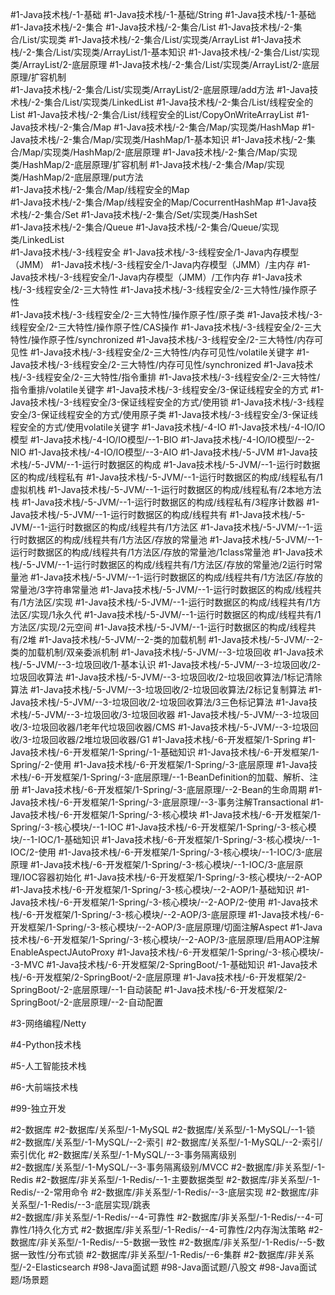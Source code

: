 #1-Java技术栈/-1-基础 
#1-Java技术栈/-1-基础/String 
#1-Java技术栈/-1-基础 
#1-Java技术栈/-2-集合
#1-Java技术栈/-2-集合/List 
#1-Java技术栈/-2-集合/List/实现类 
#1-Java技术栈/-2-集合/List/实现类/ArrayList
#1-Java技术栈/-2-集合/List/实现类/ArrayList/1-基本知识
#1-Java技术栈/-2-集合/List/实现类/ArrayList/2-底层原理
#1-Java技术栈/-2-集合/List/实现类/ArrayList/2-底层原理/扩容机制  
#1-Java技术栈/-2-集合/List/实现类/ArrayList/2-底层原理/add方法 
#1-Java技术栈/-2-集合/List/实现类/LinkedList 
#1-Java技术栈/-2-集合/List/线程安全的List 
#1-Java技术栈/-2-集合/List/线程安全的List/CopyOnWriteArrayList
#1-Java技术栈/-2-集合/Map
#1-Java技术栈/-2-集合/Map/实现类/HashMap 
#1-Java技术栈/-2-集合/Map/实现类/HashMap/1-基本知识
#1-Java技术栈/-2-集合/Map/实现类/HashMap/2-底层原理
#1-Java技术栈/-2-集合/Map/实现类/HashMap/2-底层原理/扩容机制
#1-Java技术栈/-2-集合/Map/实现类/HashMap/2-底层原理/put方法     
#1-Java技术栈/-2-集合/Map/线程安全的Map  
#1-Java技术栈/-2-集合/Map/线程安全的Map/CocurrentHashMap 
#1-Java技术栈/-2-集合/Set
#1-Java技术栈/-2-集合/Set/实现类/HashSet    
#1-Java技术栈/-2-集合/Queue 
#1-Java技术栈/-2-集合/Queue/实现类/LinkedList  
#1-Java技术栈/-3-线程安全
#1-Java技术栈/-3-线程安全/1-Java内存模型（JMM） 
#1-Java技术栈/-3-线程安全/1-Java内存模型（JMM）/主内存 
#1-Java技术栈/-3-线程安全/1-Java内存模型（JMM）/工作内存 
#1-Java技术栈/-3-线程安全/2-三大特性
#1-Java技术栈/-3-线程安全/2-三大特性/操作原子性  
#1-Java技术栈/-3-线程安全/2-三大特性/操作原子性/原子类
#1-Java技术栈/-3-线程安全/2-三大特性/操作原子性/CAS操作 
#1-Java技术栈/-3-线程安全/2-三大特性/操作原子性/synchronized 
#1-Java技术栈/-3-线程安全/2-三大特性/内存可见性
#1-Java技术栈/-3-线程安全/2-三大特性/内存可见性/volatile关键字
#1-Java技术栈/-3-线程安全/2-三大特性/内存可见性/synchronized 
#1-Java技术栈/-3-线程安全/2-三大特性/指令重排 
#1-Java技术栈/-3-线程安全/2-三大特性/指令重排/volatile关键字 
#1-Java技术栈/-3-线程安全/3-保证线程安全的方式
#1-Java技术栈/-3-线程安全/3-保证线程安全的方式/使用锁
#1-Java技术栈/-3-线程安全/3-保证线程安全的方式/使用原子类 
#1-Java技术栈/-3-线程安全/3-保证线程安全的方式/使用volatile关键字 
#1-Java技术栈/-4-IO 
#1-Java技术栈/-4-IO/IO模型
#1-Java技术栈/-4-IO/IO模型/--1-BIO
#1-Java技术栈/-4-IO/IO模型/--2-NIO
#1-Java技术栈/-4-IO/IO模型/--3-AIO 
#1-Java技术栈/-5-JVM 
#1-Java技术栈/-5-JVM/--1-运行时数据区的构成 
#1-Java技术栈/-5-JVM/--1-运行时数据区的构成/线程私有
#1-Java技术栈/-5-JVM/--1-运行时数据区的构成/线程私有/1虚拟机栈
#1-Java技术栈/-5-JVM/--1-运行时数据区的构成/线程私有/2本地方法栈
#1-Java技术栈/-5-JVM/--1-运行时数据区的构成/线程私有/3程序计数器
#1-Java技术栈/-5-JVM/--1-运行时数据区的构成/线程共有 
#1-Java技术栈/-5-JVM/--1-运行时数据区的构成/线程共有/1方法区 
#1-Java技术栈/-5-JVM/--1-运行时数据区的构成/线程共有/1方法区/存放的常量池 
#1-Java技术栈/-5-JVM/--1-运行时数据区的构成/线程共有/1方法区/存放的常量池/1class常量池
#1-Java技术栈/-5-JVM/--1-运行时数据区的构成/线程共有/1方法区/存放的常量池/2运行时常量池 
#1-Java技术栈/-5-JVM/--1-运行时数据区的构成/线程共有/1方法区/存放的常量池/3字符串常量池 
#1-Java技术栈/-5-JVM/--1-运行时数据区的构成/线程共有/1方法区/实现 
#1-Java技术栈/-5-JVM/--1-运行时数据区的构成/线程共有/1方法区/实现/1永久代 
#1-Java技术栈/-5-JVM/--1-运行时数据区的构成/线程共有/1方法区/实现/2元空间 
#1-Java技术栈/-5-JVM/--1-运行时数据区的构成/线程共有/2堆 
#1-Java技术栈/-5-JVM/--2-类的加载机制
#1-Java技术栈/-5-JVM/--2-类的加载机制/双亲委派机制 
#1-Java技术栈/-5-JVM/--3-垃圾回收 
#1-Java技术栈/-5-JVM/--3-垃圾回收/1-基本认识 
#1-Java技术栈/-5-JVM/--3-垃圾回收/2-垃圾回收算法 
#1-Java技术栈/-5-JVM/--3-垃圾回收/2-垃圾回收算法/1标记清除算法
#1-Java技术栈/-5-JVM/--3-垃圾回收/2-垃圾回收算法/2标记复制算法 
#1-Java技术栈/-5-JVM/--3-垃圾回收/2-垃圾回收算法/3三色标记算法 
#1-Java技术栈/-5-JVM/--3-垃圾回收/3-垃圾回收器 
#1-Java技术栈/-5-JVM/--3-垃圾回收/3-垃圾回收器/1老年代垃圾回收器/CMS
#1-Java技术栈/-5-JVM/--3-垃圾回收/3-垃圾回收器/2堆垃圾回收器/G1 
#1-Java技术栈/-6-开发框架/1-Spring
#1-Java技术栈/-6-开发框架/1-Spring/-1-基础知识 
#1-Java技术栈/-6-开发框架/1-Spring/-2-使用 
#1-Java技术栈/-6-开发框架/1-Spring/-3-底层原理 
#1-Java技术栈/-6-开发框架/1-Spring/-3-底层原理/--1-BeanDefinition的加载、解析、注册 
#1-Java技术栈/-6-开发框架/1-Spring/-3-底层原理/--2-Bean的生命周期 
#1-Java技术栈/-6-开发框架/1-Spring/-3-底层原理/--3-事务注解Transactional 
#1-Java技术栈/-6-开发框架/1-Spring/-3-核心模块 
#1-Java技术栈/-6-开发框架/1-Spring/-3-核心模块/--1-IOC 
#1-Java技术栈/-6-开发框架/1-Spring/-3-核心模块/--1-IOC/1-基础知识 
#1-Java技术栈/-6-开发框架/1-Spring/-3-核心模块/--1-IOC/2-使用 
#1-Java技术栈/-6-开发框架/1-Spring/-3-核心模块/--1-IOC/3-底层原理
#1-Java技术栈/-6-开发框架/1-Spring/-3-核心模块/--1-IOC/3-底层原理/IOC容器初始化 
#1-Java技术栈/-6-开发框架/1-Spring/-3-核心模块/--2-AOP 
#1-Java技术栈/-6-开发框架/1-Spring/-3-核心模块/--2-AOP/1-基础知识
#1-Java技术栈/-6-开发框架/1-Spring/-3-核心模块/--2-AOP/2-使用 
#1-Java技术栈/-6-开发框架/1-Spring/-3-核心模块/--2-AOP/3-底层原理 
#1-Java技术栈/-6-开发框架/1-Spring/-3-核心模块/--2-AOP/3-底层原理/切面注解Aspect 
#1-Java技术栈/-6-开发框架/1-Spring/-3-核心模块/--2-AOP/3-底层原理/启用AOP注解EnableAspectJAutoProxy 
#1-Java技术栈/-6-开发框架/1-Spring/-3-核心模块/--3-MVC 
#1-Java技术栈/-6-开发框架/2-SpringBoot/-1-基础知识
#1-Java技术栈/-6-开发框架/2-SpringBoot/-2-底层原理 
#1-Java技术栈/-6-开发框架/2-SpringBoot/-2-底层原理/--1-自动装配 
#1-Java技术栈/-6-开发框架/2-SpringBoot/-2-底层原理/--2-自动配置 
	
#3-网络编程/Netty 

#4-Python技术栈 

#5-人工智能技术栈

#6-大前端技术栈

#99-独立开发

#2-数据库 
#2-数据库/关系型/-1-MySQL
#2-数据库/关系型/-1-MySQL/--1-锁      
#2-数据库/关系型/-1-MySQL/--2-索引
#2-数据库/关系型/-1-MySQL/--2-索引/索引优化 
#2-数据库/关系型/-1-MySQL/--3-事务隔离级别  
#2-数据库/关系型/-1-MySQL/--3-事务隔离级别/MVCC 
#2-数据库/非关系型/-1-Redis 
#2-数据库/非关系型/-1-Redis/--1-主要数据类型 
#2-数据库/非关系型/-1-Redis/--2-常用命令 
#2-数据库/非关系型/-1-Redis/--3-底层实现
#2-数据库/非关系型/-1-Redis/--3-底层实现/跳表  
#2-数据库/非关系型/-1-Redis/--4-可靠性 
#2-数据库/非关系型/-1-Redis/--4-可靠性/1持久化方式 
#2-数据库/非关系型/-1-Redis/--4-可靠性/2内存淘汰策略 
#2-数据库/非关系型/-1-Redis/--5-数据一致性 
#2-数据库/非关系型/-1-Redis/--5-数据一致性/分布式锁 
#2-数据库/非关系型/-1-Redis/--6-集群 
#2-数据库/非关系型/-2-Elasticsearch 
#98-Java面试题
#98-Java面试题/八股文
#98-Java面试题/场景题  


